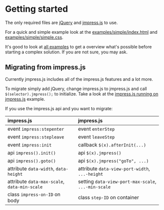 # Getting started

The only required files are [jQuery](http://jquery.com) and [jmpress.js](#builder) to use.

For a quick and simple example look at the [examples/simple/index.html](https://github.com/shama/jmpress.js/blob/beta/examples/simple/index.html) and [examples/simple/simple.css](https://github.com/shama/jmpress.js/blob/beta/examples/simple/simple.css).

It's good to look at [all examples](#docs-examples) to get a overview what's possible before starting a complex solution.
If you are not sure, you may ask.

## Migrating from impress.js

Currently jmpress.js includes all of the impress.js features and a lot more.

To migrate simply add jQuery, change impress.js to jmpress.js and call `$(selector).jmpress();` to initialize. Take a look at the [impress.js running on jmpress.js](http://shama.github.com/jmpress.js/examples/impress/) example.

If you use the impress.js api and you want to migrate:

| impress.js                                       | jmpress.js                                             |
| :----------------------------------------------- | :----------------------------------------------------- |
| event       `impress:stepenter`                  | event      `enterStep`                                 |
| event       `impress:stepleave`                  | event      `leaveStep`                                 |
| event       `impress:init`                       | callback   `$(x).afterInit(...)`                       |
| api         `impress().init()`                   | api        `$(x).jmpress()`                            |
| api         `impress().goto()`                   | api        `$(x).jmpress("goTo", ...)`                 |
| attribute   `data-width`, `data-height`          | attribute  `data-view-port-width`, `...-height`        |
| attribute   `data-max-scale`, `data-min-scale`   | setting    `data-view-port-max-scale`, `...-min-scale` |
| class       `impress-on-ID` on body              | class      `step-ID` on container                      |

